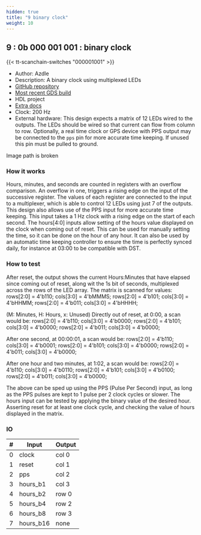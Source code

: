 ```yaml
---
hidden: true
title: "9 binary clock"
weight: 10
---
```


## 9 : 0b 000 001 001 : binary clock

{{< tt-scanchain-switches "000001001" >}}

* Author: Azdle
* Description: A binary clock using multiplexed LEDs
* [GitHub repository](https://github.com/azdle/binary-clock-asic)
* [Most recent GDS build](https://github.com/azdle/binary-clock-asic/actions/runs/3467191965)
* HDL project
* [Extra docs](https://github.com/azdle/binary-clock-asic)
* Clock: 200 Hz
* External hardware: This design expects a matrix of 12 LEDs wired to the outputs. The LEDs should be wired so that current can flow from column to row.
Optionally, a real time clock or GPS device with PPS output may be connected to the `pps` pin for more accurate time keeping. If unused this pin must be pulled to ground.


Image path is broken

### How it works

Hours, minutes, and seconds are counted in registers with an overflow comparison. An overflow in one, triggers a rising edge on the input of the successive register.
The values of each register are connected to the input to a multiplexer, which is able to control 12 LEDs using just 7 of the outputs.
This design also allows use of the PPS input for more accurate time keeping. This input takes a 1 Hz clock with a rising edge on the start of each second.
The hours[4:0] inputs allow setting of the hours value displayed on the clock when coming out of reset. This can be used for manually setting the time, so it can be done on the hour of any hour. It can also be used by an automatic time keeping controller to ensure the time is perfectly synced daily, for instance at 03:00 to be compatible with DST.


### How to test

After reset, the output shows the current Hours:Minutes that have elapsed since coming out of reset, along wit the 1s bit of seconds, multiplexed across the rows of the LED array.
The matrix is scanned for values:
    rows[2:0] = 4'b110; cols[3:0] = 4'bMMMS;
    rows[2:0] = 4'b101; cols[3:0] = 4'bHHMM;
    rows[2:0] = 4'b011; cols[3:0] = 4'bHHHH;

(M: Minutes, H: Hours, x: Unused)
Directly out of reset, at 0:00, a scan would be:
    rows[2:0] = 4'b110; cols[3:0] = 4'b0000;
    rows[2:0] = 4'b101; cols[3:0] = 4'b0000;
    rows[2:0] = 4'b011; cols[3:0] = 4'b0000;

After one second, at 00:00:01, a scan would be:
    rows[2:0] = 4'b110; cols[3:0] = 4'b0001;
    rows[2:0] = 4'b101; cols[3:0] = 4'b0000;
    rows[2:0] = 4'b011; cols[3:0] = 4'b0000;

After one hour and two minutes, at 1:02, a scan would be:
    rows[2:0] = 4'b110; cols[3:0] = 4'b0110;
    rows[2:0] = 4'b101; cols[3:0] = 4'b0100;
    rows[2:0] = 4'b011; cols[3:0] = 4'b0000;

The above can be sped up using the PPS (Pulse Per Second) input, as long as the PPS pulses are kept to 1 pulse per 2 clock cycles or slower.
The hours input can be tested by applying the binary value of the desired hour. Asserting reset for at least one clock cycle, and checking the value of hours displayed in the matrix.


### IO

| # | Input        | Output       |
|---|--------------|--------------|
| 0 | clock  | col 0 |
| 1 | reset  | col 1 |
| 2 | pps  | col 2 |
| 3 | hours_b1  | col 3 |
| 4 | hours_b2  | row 0 |
| 5 | hours_b4  | row 2 |
| 6 | hours_b8  | row 3 |
| 7 | hours_b16  | none |
